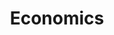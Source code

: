 ---
title: "Economics"
layout: category
permalink: /Economics/
taxonomy: Economics
author_profile: true
sidebar_main: true
sidebar:
    nav: "docs"
---
